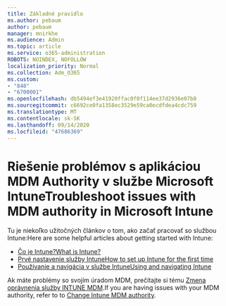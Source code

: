 ```yaml
---
title: Základné pravidlo
ms.author: pebaum
author: pebaum
manager: mnirkhe
ms.audience: Admin
ms.topic: article
ms.service: o365-administration
ROBOTS: NOINDEX, NOFOLLOW
localization_priority: Normal
ms.collection: Adm_O365
ms.custom:
- "848"
- "6700001"
ms.openlocfilehash: db5494ef3e41920ffac0f0f114ee37d2936e07b0
ms.sourcegitcommit: c6692ce0fa1358ec3529e59ca0ecdfdea4cdc759
ms.translationtype: MT
ms.contentlocale: sk-SK
ms.lasthandoff: 09/14/2020
ms.locfileid: "47686369"
---
```

# <a name="troubleshoot-issues-with-mdm-authority-in-microsoft-intune"></a><span data-ttu-id="a083a-102">Riešenie problémov s aplikáciou MDM Authority v službe Microsoft Intune</span><span class="sxs-lookup"><span data-stu-id="a083a-102">Troubleshoot issues with MDM authority in Microsoft Intune</span></span>

<span data-ttu-id="a083a-103">Tu je niekoľko užitočných článkov o tom, ako začať pracovať so službou Intune:</span><span class="sxs-lookup"><span data-stu-id="a083a-103">Here are some helpful articles about getting started with Intune:</span></span>

- [<span data-ttu-id="a083a-104">Čo je Intune?</span><span class="sxs-lookup"><span data-stu-id="a083a-104">What is Intune?</span></span>](https://docs.microsoft.com/intune/what-is-intune)
- [<span data-ttu-id="a083a-105">Prvé nastavenie služby Intune</span><span class="sxs-lookup"><span data-stu-id="a083a-105">How to set up Intune for the first time</span></span>](https://docs.microsoft.com/intune/setup-steps)
- [<span data-ttu-id="a083a-106">Používanie a navigácia v službe Intune</span><span class="sxs-lookup"><span data-stu-id="a083a-106">Using and navigating Intune</span></span>](https://docs.microsoft.com/intune/tutorial-walkthrough-intune-portal)

<span data-ttu-id="a083a-107">Ak máte problémy so svojím úradom MDM, prečítajte si tému [Zmena oprávnenia služby INTUNE MDM](https://docs.microsoft.com/alchemyinsights/change-mdm-authority).</span><span class="sxs-lookup"><span data-stu-id="a083a-107">If you are having issues with your MDM authority, refer to to [Change Intune MDM authority](https://docs.microsoft.com/alchemyinsights/change-mdm-authority).</span></span>